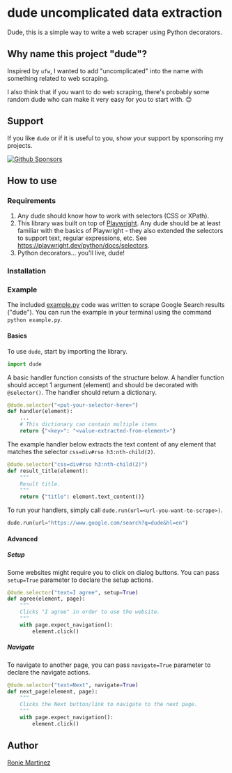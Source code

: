 # dude uncomplicated data extraction

Dude, this is a simple way to write a web scraper using Python decorators.

## Why name this project "dude"?

Inspired by `ufw`, I wanted to add "uncomplicated" into the name with something related to web scraping.

I also think that if you want to do web scraping, there's probably some random dude who can make it very easy for you to start with. 😊

## Support

If you like `dude` or if it is useful to you, show your support by sponsoring my projects.

[![Github Sponsors](https://img.shields.io/github/sponsors/roniemartinez?label=github%20sponsors&logo=github%20sponsors&style=for-the-badge)](https://github.com/sponsors/roniemartinez)

## How to use

### Requirements

1. Any dude should know how to work with selectors (CSS or XPath).
2. This library was built on top of [Playwright](https://github.com/microsoft/playwright-python). Any dude should be at least familiar with the basics of Playwright - they also extended the selectors to support text, regular expressions, etc. See https://playwright.dev/python/docs/selectors.
3. Python decorators... you'll live, dude!

### Installation

### Example

The included [example.py](example.py) code was written to scrape Google Search results ("dude"). You can run the example in your terminal using the command `python example.py`.

#### Basics

To use `dude`, start by importing the library.

```python
import dude
```

A basic handler function consists of the structure below. A handler function should accept 1 argument (element) and should be decorated with `@selector()`. The handler should return a dictionary. 

```python
@dude.selector("<put-your-selector-here>")
def handler(element):
    ...
    # This dictionary can contain multiple items
    return {"<key>": "<value-extracted-from-element>"}

```

The example handler below extracts the text content of any element that matches the selector `css=div#rso h3:nth-child(2)`.

```python
@dude.selector("css=div#rso h3:nth-child(2)")
def result_title(element):
    """
    Result title.
    """
    return {"title": element.text_content()}
```

To run your handlers, simply call `dude.run(url=<url-you-want-to-scrape>)`.

```python
dude.run(url="https://www.google.com/search?q=dude&hl=en")
```

#### Advanced

##### Setup

Some websites might require you to click on dialog buttons. You can pass `setup=True` parameter to declare the setup actions.

```python
@dude.selector("text=I agree", setup=True)
def agree(element, page):
    """
    Clicks "I agree" in order to use the website.
    """
    with page.expect_navigation():
        element.click()
```

##### Navigate

To navigate to another page, you can pass `navigate=True` parameter to declare the navigate actions.

```python
@dude.selector("text=Next", navigate=True)
def next_page(element, page):
    """
    Clicks the Next button/link to navigate to the next page.
    """
    with page.expect_navigation():
        element.click()
```

## Author

[Ronie Martinez](mailto:ronmarti18@gmail.com)
